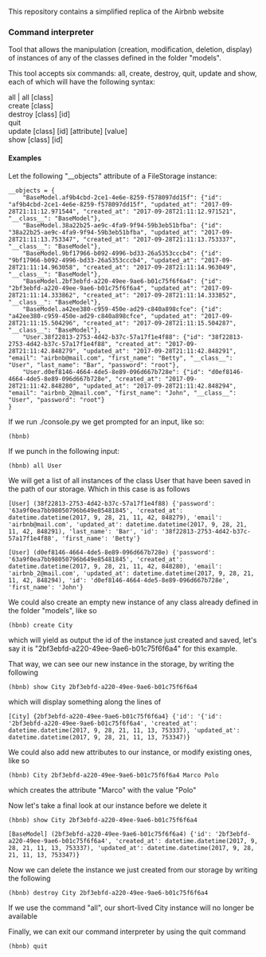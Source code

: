 This repository contains a simplified replica of the Airbnb website

### Command interpreter  

Tool that allows the manipulation (creation, modification, deletion, display) of instances of any of the classes defined in the folder "models".  

This tool accepts six commands: all, create, destroy, quit, update and show, each of which will have the following syntax:  

all | all [class]  
create [class]  
destroy [class] [id]  
quit  
update [class] [id] [attribute] [value]  
show [class] [id]  

#### Examples
Let the following "__objects" attribute of a FileStorage instance:  
  
```
__objects = {
	"BaseModel.af9b4cbd-2ce1-4e6e-8259-f578097dd15f": {"id": "af9b4cbd-2ce1-4e6e-8259-f578097dd15f", "updated_at": "2017-09-28T21:11:12.971544", "created_at": "2017-09-28T21:11:12.971521", "__class__": "BaseModel"},  
	"BaseModel.38a22b25-ae9c-4fa9-9f94-59b3eb51bfba": {"id": "38a22b25-ae9c-4fa9-9f94-59b3eb51bfba", "updated_at": "2017-09-28T21:11:13.753347", "created_at": "2017-09-28T21:11:13.753337", "__class__": "BaseModel"},  
	"BaseModel.9bf17966-b092-4996-bd33-26a5353cccb4": {"id": "9bf17966-b092-4996-bd33-26a5353cccb4", "updated_at": "2017-09-28T21:11:14.963058", "created_at": "2017-09-28T21:11:14.963049", "__class__": "BaseModel"},  
	"BaseModel.2bf3ebfd-a220-49ee-9ae6-b01c75f6f6a4": {"id": "2bf3ebfd-a220-49ee-9ae6-b01c75f6f6a4", "updated_at": "2017-09-28T21:11:14.333862", "created_at": "2017-09-28T21:11:14.333852", "__class__": "BaseModel"},  
	"BaseModel.a42ee380-c959-450e-ad29-c840a898cfce": {"id": "a42ee380-c959-450e-ad29-c840a898cfce", "updated_at": "2017-09-28T21:11:15.504296", "created_at": "2017-09-28T21:11:15.504287", "__class__": "BaseModel"},  
	"User.38f22813-2753-4d42-b37c-57a17f1e4f88": {"id": "38f22813-2753-4d42-b37c-57a17f1e4f88", "created_at": "2017-09-28T21:11:42.848279", "updated_at": "2017-09-28T21:11:42.848291", "email": "airbnb@mail.com", "first_name": "Betty", "__class__": "User", "last_name": "Bar", "password": "root"},  
	"User.d0ef8146-4664-4de5-8e89-096d667b728e": {"id": "d0ef8146-4664-4de5-8e89-096d667b728e", "created_at": "2017-09-28T21:11:42.848280", "updated_at": "2017-09-28T21:11:42.848294", "email": "airbnb_2@mail.com", "first_name": "John", "__class__": "User", "password": "root"}  
}
```
  
If we run ./console.py we get prompted for an input, like so:  

```(hbnb)```  

If we punch in the following input:

```(hbnb) all User```  

We will get a list of all instances of the class User that have been saved in the path of our storage. Which in this case is as follows

```
[User] (38f22813-2753-4d42-b37c-57a17f1e4f88) {'password': '63a9f0ea7bb98050796b649e85481845', 'created_at': datetime.datetime(2017, 9, 28, 21, 11, 42, 848279), 'email': 'airbnb@mail.com', 'updated_at': datetime.datetime(2017, 9, 28, 21, 11, 42, 848291), 'last_name': 'Bar', 'id': '38f22813-2753-4d42-b37c-57a17f1e4f88', 'first_name': 'Betty'}  

[User] (d0ef8146-4664-4de5-8e89-096d667b728e) {'password': '63a9f0ea7bb98050796b649e85481845', 'created_at': datetime.datetime(2017, 9, 28, 21, 11, 42, 848280), 'email': 'airbnb_2@mail.com', 'updated_at': datetime.datetime(2017, 9, 28, 21, 11, 42, 848294), 'id': 'd0ef8146-4664-4de5-8e89-096d667b728e', 'first_name': 'John'}
```  

We could also create an empty new instance of any class already defined in the folder "models", like so

```(hbnb) create City```  

which will yield as output the id of the instance just created and saved, let's say it is "2bf3ebfd-a220-49ee-9ae6-b01c75f6f6a4" for this example.  

That way, we can see our new instance in the storage, by writing the following  

```(hbnb) show City 2bf3ebfd-a220-49ee-9ae6-b01c75f6f6a4```  

which will display something along the lines of  

```[City] {2bf3ebfd-a220-49ee-9ae6-b01c75f6f6a4} {'id': '{'id': '2bf3ebfd-a220-49ee-9ae6-b01c75f6f6a4', 'created_at': datetime.datetime(2017, 9, 28, 21, 11, 13, 753337), 'updated_at': datetime.datetime(2017, 9, 28, 21, 11, 13, 753347)}```  
  
We could also add new attributes to our instance, or modify existing ones, like so  

```(hbnb) City 2bf3ebfd-a220-49ee-9ae6-b01c75f6f6a4 Marco Polo```  

which creates the attribute "Marco" with the value "Polo"

Now let's take a final look at our instance before we delete it

```(hbnb) show City 2bf3ebfd-a220-49ee-9ae6-b01c75f6f6a4```  

```[BaseModel] (2bf3ebfd-a220-49ee-9ae6-b01c75f6f6a4) {'id': '2bf3ebfd-a220-49ee-9ae6-b01c75f6f6a4', 'created_at': datetime.datetime(2017, 9, 28, 21, 11, 13, 753337), 'updated_at': datetime.datetime(2017, 9, 28, 21, 11, 13, 753347)}```  

Now we can delete the instance we just created from our storage by writing the following   

```(hbnb) destroy City 2bf3ebfd-a220-49ee-9ae6-b01c75f6f6a4```  

If we use the command "all", our short-lived City instance will no longer be available

Finally, we can exit our command interpreter by using the quit command

```(hbnb) quit```  
